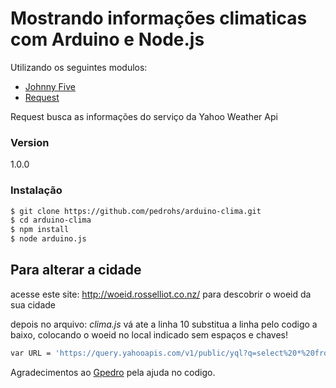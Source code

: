 # Mostrando informações climaticas com Arduino e Node.js

Utilizando os seguintes modulos:

  - [Johnny Five]
  - [Request]

Request busca as informações do serviço da Yahoo Weather Api
### Version
1.0.0

### Instalação

```sh
$ git clone https://github.com/pedrohs/arduino-clima.git 
$ cd arduino-clima
$ npm install
$ node arduino.js
```

Para alterar a cidade  
--
acesse este site: http://woeid.rosselliot.co.nz/ para descobrir o woeid da sua cidade

depois no arquivo: *clima.js* vá ate a linha 10 substitua a linha pelo codigo a baixo, colocando o woeid no local indicado sem espaços e chaves!
```sh
var URL = 'https://query.yahooapis.com/v1/public/yql?q=select%20*%20from%20weather.forecast%20where%20woeid%3D [Cole woeid aqui] %20and%20u%3D%22c%22&format=json&diagnostics=true&callback=';
```

Agradecimentos ao [Gpedro] pela ajuda no codigo.


[Gpedro]:https://github.com/gpedro
[Johnny Five]:https://github.com/rwaldron/johnny-five
[Request]:https://github.com/request/request
